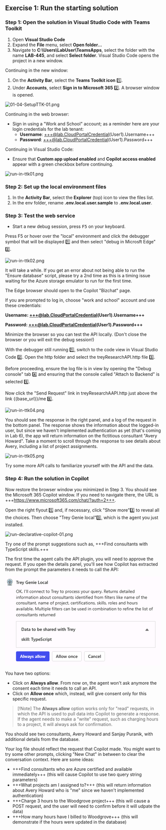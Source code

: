 ## Exercise 1: Run the starting solution

### Step 1: Open the solution in Visual Studio Code with Teams Toolkit

1. Open **Visual Studio Code**
1. Expand the **File** menu, select **Open folder...**
1. Navigate to **C:\Users\LabUser\TeamsApps**, select the folder with the name **LAB-445**, and select **Select folder**. Visual Studio Code opens the project in a new window.

Continuing in the new window:

1. On the **Activity Bar**, select the **Teams Toolkit icon** 1️⃣.
1. Under **Accounts**, select **Sign in to Microsoft 365** 2️⃣. A browser window is opened.

![01-04-SetupTTK-01.png](media/01-04-Setup-TTK-01.png)

Continuing in the web browser:

- Sign in using a "Work and School" account; as a reminder here are your login credentials for the lab tenant:
    - **Username**: +++@lab.CloudPortalCredential(User1).Username+++
    - **Password**: +++@lab.CloudPortalCredential(User1).Password+++

Continuing in Visual Studio Code:

- Ensure that **Custom app upload enabled** and **Copilot access enabled** appear with a green checkbox before continuing.

![run-in-ttk01.png](media/run-in-ttk01.png)

### Step 2: Set up the local environment files

1. In the **Activity Bar**, select the **Explorer** (top) icon to view the files list.
1. In the env folder, rename **.env.local.user.sample** to **.env.local.user**.

### Step 3: Test the web service

- Start a new debug session, press <kbd>F5</kbd> on your keyboard.

Press F5 or hover over the "local" environment and click the debugger symbol that will be displayed 1️⃣ and then select "debug in Microsft Edge" 2️⃣.

![run-in-ttk02.png](media/run-in-ttk02.png)

It will take a while. If you get an error about not being able to run the "Ensure database" script, please try a 2nd time as this is a timing issue waiting for the Azure storage emulator to run for the first time.

The Edge browser should open to the Copilot "Bizchat" page.

If you are prompted to log in, choose "work and school" account and use these credentials:

**Username: +++@lab.CloudPortalCredential(User1).Username+++**

**Password: +++@lab.CloudPortalCredential(User1).Password+++**

Minimize the browser so you can test the API locally. (Don't close the browser or you will exit the debug session!)

With the debugger still running 1️⃣, switch to the code view in Visual Studio Code 2️⃣. Open the http folder and select the treyResearchAPI.http file 3️⃣.

Before proceeding, ensure the log file is in view by opening the "Debug console" tab 4️⃣ and ensuring that the console called "Attach to Backend" is selected 5️⃣.

Now click the "Send Request" link in treyResearchAAPI.http just above the link {{base_url}}/me 6️⃣.

![run-in-ttk04.png](media/run-in-ttk04.png)

You should see the response in the right panel, and a log of the request in the bottom panel. The response shows the information about the logged-in user, but since we haven't implemented authentication as yet (that's coming in Lab 6), the app will return information on the fictitious consultant "Avery Howard". Take a moment to scroll through the response to see details about Avery, including a list of project assignments.

![run-in-ttk05.png](media/run-in-ttk05.png)

Try some more API calls to familiarize yourself with the API and the data.

### Step 4: Run the solution in Copilot

Now restore the browser window you minimized in Step 3. You should see the Microsoft 365 Copilot window. If you need to navigate there, the URL is +++https://www.microsoft365.com/chat/?auth=2+++.

Open the right flyout 1️⃣ and, if necessary, click "Show more"2️⃣ to reveal all the choices. Then choose "Trey Genie local"3️⃣, which is the agent you just installed.

![run-declarative-copilot-01.png](media/run-declarative-copilot-01.png)

Try one of the prompt suggestions such as, +++Find consultants with TypeScript skills.+++

The first time the agent calls the API plugin, you will need to approve the request. If you open the details panel, you'll see how Copilot has extracted from the prompt the parameters it needs to call the API:

![You are required to consent before the agent can use an API plugin](media/run-declarative-permission.png)

You have two options:

- Click on **Always allow**. From now on, the agent won't ask anymore the consent each time it needs to call an API.
- Click on **Allow once** which, instead, will give consent only for this specific request.

> [!Note] The **Always allow** option works only for "read" requests, in which the API is used to pull data into Copilot to generate a response. If the agent needs to make a "write" request, such as charging hours to a project, it will always ask for confirmation.

You should see two consultants, Avery Howard and Sanjay Puranik, with additional details from the database.

Your log file should reflect the request that Copilot made. You might want to try some other prompts, clicking "New Chat" in between to clear the conversation context. Here are some ideas:

 * +++Find consultants who are Azure certified and available immediately+++ (this will cause Copilot to use two query string parameters)
 * +++What projects am I assigned to?+++ (this will return information about Avery Howard who is "me" since we haven't implemented authentication)
 * +++Charge 3 hours to the Woodgrove project+++ (this will cause a POST request, and the user will need to confirm before it will udpate the data)
 * +++How many hours have I billed to Woodgrove+++ (this will demonstrate if the hours were updated in the database)